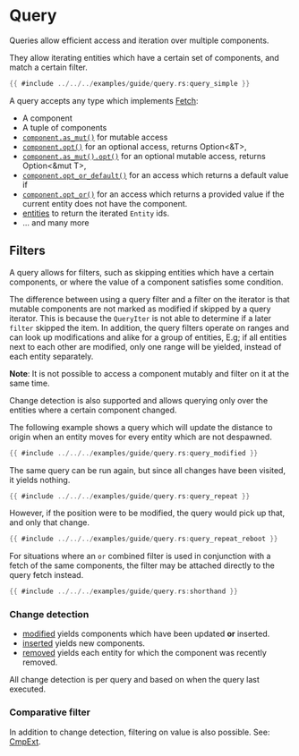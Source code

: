 # Query

Queries allow efficient access and iteration over multiple components.

They allow iterating entities which have a certain set of components, and match
a certain filter.

```rust
{{ #include ../../../examples/guide/query.rs:query_simple }}
```

A query accepts any type which implements
[Fetch](https://docs.rs/flax/latest/flax/fetch/trait.Fetch.html):

- A component
- A tuple of components
- [`component.as_mut()`](https://docs.rs/flax/latest/flax/struct.Component.html#method.as_mut) for mutable access
- [`component.opt()`](https://docs.rs/flax/latest/flax/trait.FetchExt.html#method.opt) for an optional access, returns Option<&T>,
- [`component.as_mut().opt()`](https://docs.rs/flax/latest/flax/trait.FetchExt.html#method.opt) for an optional mutable access, returns Option<&mut T>,
- [`component.opt_or_default()`](https://docs.rs/flax/latest/flax/trait.FetchExt.html#method.opt_or_default) for an access which returns a default value if
- [`component.opt_or()`](https://docs.rs/flax/latest/flax/trait.FetchExt.html#method.opt_or) for an access which returns a provided value if
  the current entity does not have the component.
- [entities](https://docs.rs/flax/latest/flax/fn.entities.html) to return the
  iterated `Entity` ids.
- ... and many more

## Filters

A query allows for filters, such as skipping entities which have a certain
components, or where the value of a component satisfies some condition.

The difference between using a query filter and a filter on the iterator is that
mutable components are not marked as modified if skipped by a query iterator.
This is because the `QueryIter` is not able to determine if a later `filter`
skipped the item. In addition, the query filters operate on ranges and can look
up modifications and alike for a group of entities, E.g; if all entities next to
each other are modified, only one range will be yielded, instead of each entity
separately.

**Note**: It is not possible to access a component mutably and filter on it at
the same time.

Change detection is also supported and allows querying only over the entities
where a certain component changed.

The following example shows a query which will update the distance to origin
when an entity moves for every entity which are not despawned.

```rust
{{ #include ../../../examples/guide/query.rs:query_modified }}
```

The same query can be run again, but since all changes have been visited, it
yields nothing.

```rust
{{ #include ../../../examples/guide/query.rs:query_repeat }}
```

However, if the position were to be modified, the query would pick up that, and
only that change.

```rust
{{ #include ../../../examples/guide/query.rs:query_repeat_reboot }}
```

For situations where an `or` combined filter is used in conjunction with a fetch
of the same components, the filter may be attached directly to the query fetch
instead.

```rust
{{ #include ../../../examples/guide/query.rs:shorthand }}
```

### Change detection

- [modified](https://docs.rs/flax/latest/flax/struct.Component.html#method.modified) yields components which have been updated **or** inserted.
- [inserted](https://docs.rs/flax/latest/flax/struct.Component.html#method.inserted) yields new components.
- [removed](https://docs.rs/flax/latest/flax/struct.Component.html#method.removed) yields each entity for which the component was recently removed.

All change detection is per query and based on when the query last executed.

### Comparative filter

In addition to change detection, filtering on value is also possible. See: [CmpExt](https://docs.rs/flax/latest/flax/trait.CmpExt.html).
